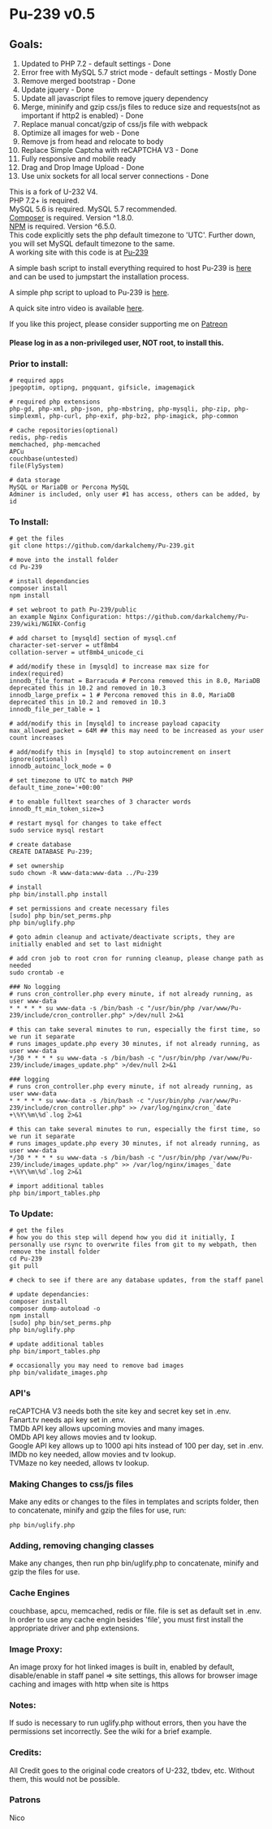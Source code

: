# Pu-239 v0.5

## Goals:
1. Updated to PHP 7.2 - default settings - Done
2. Error free with MySQL 5.7 strict mode - default settings - Mostly Done
3. Remove merged bootstrap - Done
4. Update jquery - Done
5. Update all javascript files to remove jquery dependency
6. Merge, mininify and gzip css/js files to reduce size and requests(not as important if http2 is enabled) - Done
7. Replace manual concat/gzip of css/js file with webpack
8. Optimize all images for web - Done
9. Remove js from head and relocate to body
10. Replace Simple Captcha with reCAPTCHA V3 - Done
11. Fully responsive and mobile ready
12. Drag and Drop Image Upload - Done
13. Use unix sockets for all local server connections - Done

This is a fork of U-232 V4.  
PHP 7.2+ is required.  
MySQL 5.6 is required. MySQL 5.7 recommended.  
[Composer](https://getcomposer.org/download/) is required. Version ^1.8.0.  
[NPM](https://nodejs.org/en/download/package-manager/) is required. Version ^6.5.0.  
This code explicitly sets the php default timezone to 'UTC'. Further down, you will set MySQL default timezone to the same.  
A working site with this code is at [Pu-239](https://pu-239.pw/)   

A simple bash script to install everything required to host Pu-239 is [here](https://github.com/darkalchemy/Pu-239-Installer) and can be used to jumpstart the installation process.  

A simple php script to upload to Pu-239 is [here](https://github.com/darkalchemy/Pu-239-Uploader).

A quick site intro video is available [here](https://www.youtube.com/watch?v=LyWp1dBs4cw&feature=youtu.be).

If you like this project, please consider supporting me on [Patreon](https://www.patreon.com/user?u=15795177) 

#### Please log in as a non-privileged user, NOT root, to install this.  
### Prior to install:
```
# required apps
jpegoptim, optipng, pngquant, gifsicle, imagemagick

# required php extensions
php-gd, php-xml, php-json, php-mbstring, php-mysqli, php-zip, php-simplexml, php-curl, php-exif, php-bz2, php-imagick, php-common

# cache repositories(optional)
redis, php-redis
memchached, php-memcached
APCu
couchbase(untested)
file(FlySystem)

# data storage
MySQL or MariaDB or Percona MySQL
Adminer is included, only user #1 has access, others can be added, by id
```
### To Install:
```
# get the files
git clone https://github.com/darkalchemy/Pu-239.git

# move into the install folder
cd Pu-239

# install dependancies
composer install
npm install

# set webroot to path Pu-239/public
an example Nginx Configuration: https://github.com/darkalchemy/Pu-239/wiki/NGINX-Config
 
# add charset to [mysqld] section of mysql.cnf
character-set-server = utf8mb4
collation-server = utf8mb4_unicode_ci

# add/modify these in [mysqld] to increase max size for index(required)
innodb_file_format = Barracuda # Percona removed this in 8.0, MariaDB deprecated this in 10.2 and removed in 10.3
innodb_large_prefix = 1 # Percona removed this in 8.0, MariaDB deprecated this in 10.2 and removed in 10.3
innodb_file_per_table = 1

# add/modify this in [mysqld] to increase payload capacity
max_allowed_packet = 64M ## this may need to be increased as your user count increases

# add/modify this in [mysqld] to stop autoincrement on insert ignore(optional)
innodb_autoinc_lock_mode = 0

# set timezone to UTC to match PHP
default_time_zone='+00:00'

# to enable fulltext searches of 3 character words
innodb_ft_min_token_size=3

# restart mysql for changes to take effect
sudo service mysql restart

# create database
CREATE DATABASE Pu-239;

# set ownership
sudo chown -R www-data:www-data ../Pu-239

# install
php bin/install.php install

# set permissions and create necessary files
[sudo] php bin/set_perms.php
php bin/uglify.php 

# goto admin cleanup and activate/deactivate scripts, they are initially enabled and set to last midnight

# add cron job to root cron for running cleanup, please change path as needed
sudo crontab -e

### No logging
# runs cron_controller.php every minute, if not already running, as user www-data
* * * * * su www-data -s /bin/bash -c "/usr/bin/php /var/www/Pu-239/include/cron_controller.php" >/dev/null 2>&1

# this can take several minutes to run, especially the first time, so we run it separate
# runs images_update.php every 30 minutes, if not already running, as user www-data
*/30 * * * * su www-data -s /bin/bash -c "/usr/bin/php /var/www/Pu-239/include/images_update.php" >/dev/null 2>&1

### logging
# runs cron_controller.php every minute, if not already running, as user www-data
* * * * * su www-data -s /bin/bash -c "/usr/bin/php /var/www/Pu-239/include/cron_controller.php" >> /var/log/nginx/cron_`date +\%Y\%m\%d`.log 2>&1

# this can take several minutes to run, especially the first time, so we run it separate
# runs images_update.php every 30 minutes, if not already running, as user www-data
*/30 * * * * su www-data -s /bin/bash -c "/usr/bin/php /var/www/Pu-239/include/images_update.php" >> /var/log/nginx/images_`date +\%Y\%m\%d`.log 2>&1

# import additional tables
php bin/import_tables.php
```

### To Update:
```
# get the files
# how you do this step will depend how you did it initially, I personally use rsync to overwrite files from git to my webpath, then remove the install folder
cd Pu-239
git pull

# check to see if there are any database updates, from the staff panel

# update dependancies:
composer install
composer dump-autoload -o
npm install
[sudo] php bin/set_perms.php
php bin/uglify.php

# update additional tables          
php bin/import_tables.php

# occasionally you may need to remove bad images
php bin/validate_images.php
```

### API's 
reCAPTCHA V3 needs both the site key and secret key set in .env.  
Fanart.tv needs api key set in .env.  
TMDb API key allows upcoming movies and many images.  
OMDb API key allows movies and tv lookup.  
Google API key allows up to 1000 api hits instead of 100 per day, set in .env.  
IMDb no key needed, allow movies and tv lookup.  
TVMaze no key needed, allows tv lookup.  

### Making Changes to css/js files  
Make any edits or changes to the files in templates and scripts folder, then to concatenate, minify and gzip the files for use, run:
```
php bin/uglify.php
```

### Adding, removing changing classes   
Make any changes, then run php bin/uglify.php to concatenate, minify and gzip the files for use.

### Cache Engines  
couchbase, apcu, memcached, redis or file. file is set as default set in .env. In order to use any cache engin besides 'file', you must first install the appropriate driver and php extensions.

### Image Proxy:  
An image proxy for hot linked images is built in, enabled by default, disable/enable in staff panel => site settings, this allows for browser image caching and images with http when site is https

### Notes: 
If sudo is necessary to run uglify.php without errors, then you have the permissions set incorrectly. See the wiki for a brief example.

### Credits:  
All Credit goes to the original code creators of U-232, tbdev, etc. Without them, this would not be possible.

### Patrons
Nico
